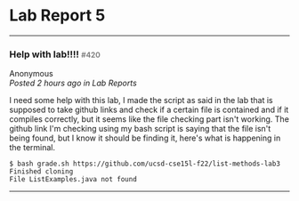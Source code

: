 # Lab Report 5 #

---


### Help with lab!!!! <span style="color:gray; font-size:small;">#420</span> ###

Anonymous  
*Posted 2 hours ago in Lab Reports*

I need some help with this lab, I made the script as said in the lab that is supposed to take github links and check if a certain file is contained and if it compiles correctly, but it seems like the file checking part isn't working. The github link I'm checking using my bash script is saying that the file isn't being found, but I know it should be finding it, here's what is happening in the terminal.

```
$ bash grade.sh https://github.com/ucsd-cse15l-f22/list-methods-lab3
Finished cloning
File ListExamples.java not found
```

---
